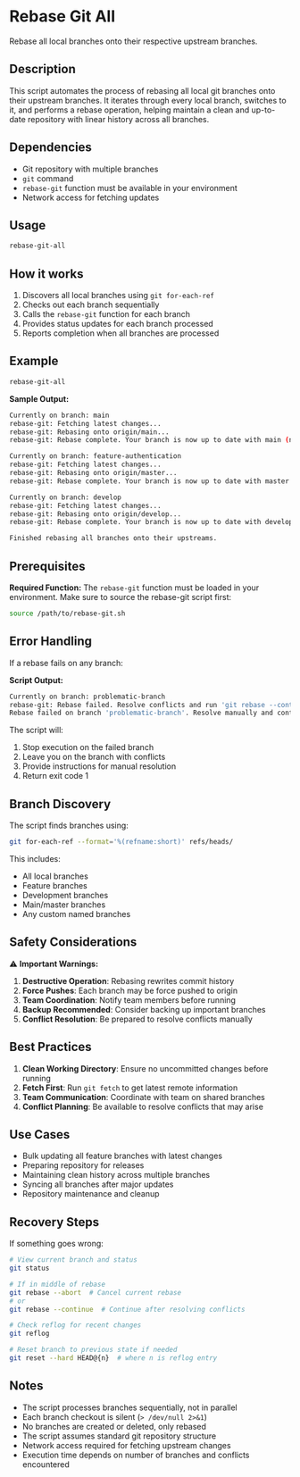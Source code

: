# Rebase Git All

Rebase all local branches onto their respective upstream branches.

## Description

This script automates the process of rebasing all local git branches onto their upstream branches. It iterates through every local branch, switches to it, and performs a rebase operation, helping maintain a clean and up-to-date repository with linear history across all branches.

## Dependencies

- Git repository with multiple branches
- `git` command
- `rebase-git` function must be available in your environment
- Network access for fetching updates

## Usage

```bash
rebase-git-all
```

## How it works

1. Discovers all local branches using `git for-each-ref`
2. Checks out each branch sequentially
3. Calls the `rebase-git` function for each branch
4. Provides status updates for each branch processed
5. Reports completion when all branches are processed

## Example

```bash
rebase-git-all
```

**Sample Output:**
```bash
Currently on branch: main
rebase-git: Fetching latest changes...
rebase-git: Rebasing onto origin/main...
rebase-git: Rebase complete. Your branch is now up to date with main (no merge commit).

Currently on branch: feature-authentication
rebase-git: Fetching latest changes...
rebase-git: Rebasing onto origin/master...
rebase-git: Rebase complete. Your branch is now up to date with master (no merge commit).

Currently on branch: develop
rebase-git: Fetching latest changes...
rebase-git: Rebasing onto origin/develop...
rebase-git: Rebase complete. Your branch is now up to date with develop (no merge commit).

Finished rebasing all branches onto their upstreams.
```

## Prerequisites

**Required Function:**
The `rebase-git` function must be loaded in your environment. Make sure to source the rebase-git script first:

```bash
source /path/to/rebase-git.sh
```

## Error Handling

If a rebase fails on any branch:

**Script Output:**
```bash
Currently on branch: problematic-branch
rebase-git: Rebase failed. Resolve conflicts and run 'git rebase --continue' manually.
Rebase failed on branch 'problematic-branch'. Resolve manually and continue.
```

The script will:
1. Stop execution on the failed branch
2. Leave you on the branch with conflicts
3. Provide instructions for manual resolution
4. Return exit code 1

## Branch Discovery

The script finds branches using:
```bash
git for-each-ref --format='%(refname:short)' refs/heads/
```

This includes:
- All local branches
- Feature branches
- Development branches  
- Main/master branches
- Any custom named branches

## Safety Considerations

⚠️ **Important Warnings:**

1. **Destructive Operation**: Rebasing rewrites commit history
2. **Force Pushes**: Each branch may be force pushed to origin
3. **Team Coordination**: Notify team members before running
4. **Backup Recommended**: Consider backing up important branches
5. **Conflict Resolution**: Be prepared to resolve conflicts manually

## Best Practices

1. **Clean Working Directory**: Ensure no uncommitted changes before running
2. **Fetch First**: Run `git fetch` to get latest remote information
3. **Team Communication**: Coordinate with team on shared branches
4. **Conflict Planning**: Be available to resolve conflicts that may arise

## Use Cases

- Bulk updating all feature branches with latest changes
- Preparing repository for releases
- Maintaining clean history across multiple branches  
- Syncing all branches after major updates
- Repository maintenance and cleanup

## Recovery Steps

If something goes wrong:

```bash
# View current branch and status
git status

# If in middle of rebase
git rebase --abort  # Cancel current rebase
# or
git rebase --continue  # Continue after resolving conflicts

# Check reflog for recent changes
git reflog

# Reset branch to previous state if needed
git reset --hard HEAD@{n}  # where n is reflog entry
```

## Notes

- The script processes branches sequentially, not in parallel
- Each branch checkout is silent (`> /dev/null 2>&1`)
- No branches are created or deleted, only rebased
- The script assumes standard git repository structure
- Network access required for fetching upstream changes
- Execution time depends on number of branches and conflicts encountered